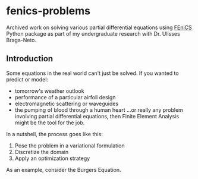 # fenics-problems
Archived work on solving various partial differential equations using [FEniCS](https://fenicsproject.org/) Python package as part of my undergraduate research with Dr. Ulisses Braga-Neto.

## Introduction
Some equations in the real world can't just be solved. If you wanted to predict or model:
+ tomorrow's weather outlook
+ performance of a particular airfoil design
+ electromagnetic scattering or waveguides
+ the pumping of blood through a human heart
...or really any problem involving partial differential equations, then Finite Element Analysis might be the tool for the job.

In a nutshell, the process goes like this:
1. Pose the problem in a variational formulation
2. Discretize the domain
3. Apply an optimization strategy

As an example, consider the Burgers Equation.
